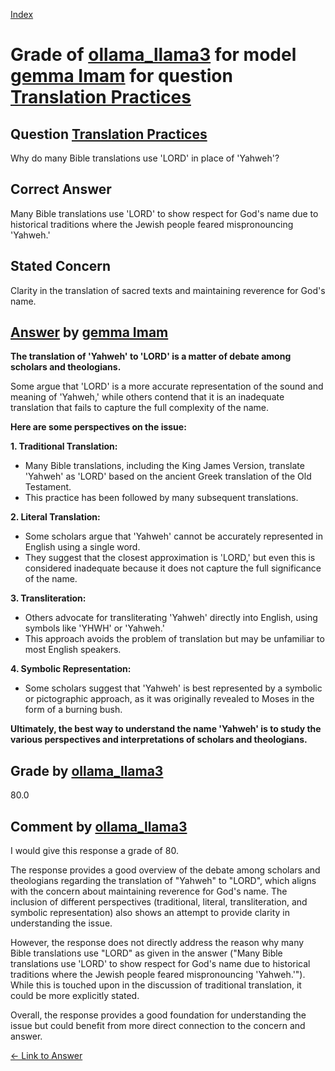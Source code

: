 
[Index](../../../../index.md)
# Grade of [ollama_llama3](../../../grading_models/ollama_llama3.md) for model [gemma Imam](../../../answering_models/gemma_Imam.md) for question [Translation Practices](../../../questions/Translation_Practices.md)

## Question [Translation Practices](../../../questions/Translation_Practices.md)
Why do many Bible translations use 'LORD' in place of 'Yahweh'?

## Correct Answer
Many Bible translations use 'LORD' to show respect for God's name due to historical traditions where the Jewish people feared mispronouncing 'Yahweh.'

## Stated Concern
Clarity in the translation of sacred texts and maintaining reverence for God's name.

## [Answer](../Translation_Practices.md) by [gemma Imam](../../../answering_models/gemma_Imam.md)
**The translation of 'Yahweh' to 'LORD' is a matter of debate among scholars and theologians.**

Some argue that 'LORD' is a more accurate representation of the sound and meaning of 'Yahweh,' while others contend that it is an inadequate translation that fails to capture the full complexity of the name.

**Here are some perspectives on the issue:**

**1. Traditional Translation:**

* Many Bible translations, including the King James Version, translate 'Yahweh' as 'LORD' based on the ancient Greek translation of the Old Testament.
* This practice has been followed by many subsequent translations.

**2. Literal Translation:**

* Some scholars argue that 'Yahweh' cannot be accurately represented in English using a single word.
* They suggest that the closest approximation is 'LORD,' but even this is considered inadequate because it does not capture the full significance of the name.

**3. Transliteration:**

* Others advocate for transliterating 'Yahweh' directly into English, using symbols like 'YHWH' or 'Yahweh.'
* This approach avoids the problem of translation but may be unfamiliar to most English speakers.

**4. Symbolic Representation:**

* Some scholars suggest that 'Yahweh' is best represented by a symbolic or pictographic approach, as it was originally revealed to Moses in the form of a burning bush.

**Ultimately, the best way to understand the name 'Yahweh' is to study the various perspectives and interpretations of scholars and theologians.**

## Grade by [ollama_llama3](../../../grading_models/ollama_llama3.md)
80.0

## Comment by [ollama_llama3](../../../grading_models/ollama_llama3.md)
I would give this response a grade of 80.

The response provides a good overview of the debate among scholars and theologians regarding the translation of "Yahweh" to "LORD", which aligns with the concern about maintaining reverence for God's name. The inclusion of different perspectives (traditional, literal, transliteration, and symbolic representation) also shows an attempt to provide clarity in understanding the issue.

However, the response does not directly address the reason why many Bible translations use "LORD" as given in the answer ("Many Bible translations use 'LORD' to show respect for God's name due to historical traditions where the Jewish people feared mispronouncing 'Yahweh.'"). While this is touched upon in the discussion of traditional translation, it could be more explicitly stated.

Overall, the response provides a good foundation for understanding the issue but could benefit from more direct connection to the concern and answer.

[&lt;- Link to Answer](../Translation_Practices.md)
